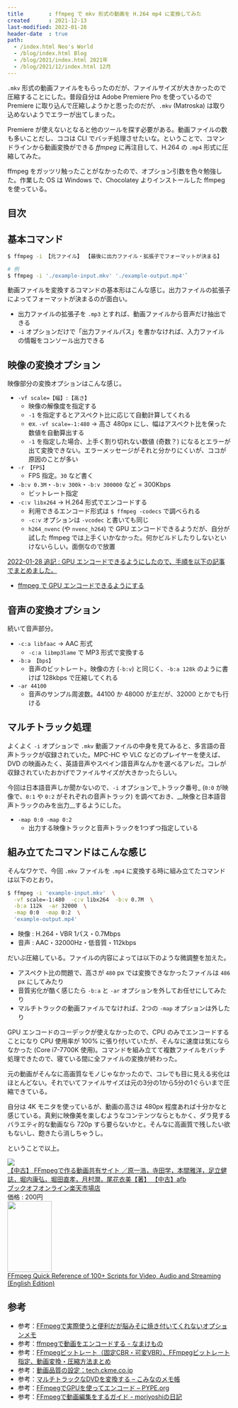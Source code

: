 ```yaml
---
title        : ffmpeg で mkv 形式の動画を H.264 mp4 に変換してみた
created      : 2021-12-13
last-modified: 2022-01-28
header-date  : true
path:
  - /index.html Neo's World
  - /blog/index.html Blog
  - /blog/2021/index.html 2021年
  - /blog/2021/12/index.html 12月
---
```


`.mkv` 形式の動画ファイルをもらったのだが、ファイルサイズが大きかったので圧縮することにした。普段自分は Adobe Premiere Pro を使っているので Premiere に取り込んで圧縮しようかと思ったのだが、`.mkv` (Matroska) は取り込めないようでエラーが出てしまった。

Premiere が使えないとなると他のツールを探す必要がある。動画ファイルの数も多いことだし、ココは CLI でバッチ処理させたいな。ということで、コマンドラインから動画変換ができる _ffmpeg_ に再注目して、H.264 の `.mp4` 形式に圧縮してみた。

ffmpeg をガッツリ触ったことがなかったので、オプション引数を色々勉強した。作業した OS は Windows で、Chocolatey よりインストールした ffmpeg を使っている。

## 目次

## 基本コマンド

```bash
$ ffmpeg -i 【元ファイル】 【最後に出力ファイル・拡張子でフォーマットが決まる】

# 例
$ ffmpeg -i './example-input.mkv' './example-output.mp4'`
```

動画ファイルを変換するコマンドの基本形はこんな感じ。出力ファイルの拡張子によってフォーマットが決まるのが面白い。

- 出力ファイルの拡張子を `.mp3` とすれば、動画ファイルから音声だけ抽出できる
- `-i` オプションだけで「出力ファイルパス」を書かなければ、入力ファイルの情報をコンソール出力できる

## 映像の変換オプション

映像部分の変換オプションはこんな感じ。

- `-vf scale=【幅】:【高さ】`
  - 映像の解像度を指定する
  - `-1` を指定するとアスペクト比に応じて自動計算してくれる
  - ex. `-vf scale=-1:480` → 高さ 480px にし、幅はアスペクト比を保った数値を自動算出する
  - `-1` を指定した場合、上手く割り切れない数値 (奇数？) になるとエラーが出て変換できない。エラーメッセージがそれと分かりにくいが、ココが原因のことが多い
- `-r 【FPS】`
  - FPS 指定。`30` など書く
- `-b:v 0.3M`・`-b:v 300k`・`-b:v 300000` など = 300Kbps
  - ビットレート指定
- `-c:v libx264` → H.264 形式でエンコードする
  - 利用できるエンコード形式は `$ ffmpeg -codecs` で調べられる
  - `-c:v` オプションは `-vcodec` と書いても同じ
  - `h264_nvenc` (や `nvenc_h264`) で GPU エンコードできるようだが、自分が試した ffmpeg では上手くいかなかった。何かビルドしたりしないといけないらしい。面倒なので放置

<ins class="ins-block">

2022-01-28 追記 : GPU エンコードできるようにしたので、手順を以下の記事でまとめました。

- [ffmpeg で GPU エンコードできるようにする](/blog/2022/01/28-01.html)

</ins>

## 音声の変換オプション

続いて音声部分。

- `-c:a libfaac` → AAC 形式
  - `-c:a libmp3lame` で MP3 形式で変換する
- `-b:a 【bps】`
  - 音声のビットレート。映像の方 (`-b:v`) と同じく、`-b:a 128k` のように書けば 128kbps で圧縮してくれる
- `-ar 44100`
  - 音声のサンプル周波数。44100 か 48000 が主だが、32000 とかでも行ける

## マルチトラック処理

よくよく `-i` オプションで `.mkv` 動画ファイルの中身を見てみると、多言語の音声トラックが収録されていた。MPC-HC や VLC などのプレイヤーを使えば、DVD の映画みたく、英語音声やスペイン語音声なんかを選べるアレだ。コレが収録されていたおかげでファイルサイズが大きかったらしい。

今回は日本語音声しか聞かないので、`-i` オプションで_トラック番号_ (`0:0` が映像で、`0:1` や `0:2` がそれぞれの音声トラック) を調べておき、__映像と日本語音声トラックのみを出力__するようにした。

- `-map 0:0 -map 0:2`
  - 出力する映像トラックと音声トラックを1つずつ指定している

## 組み立てたコマンドはこんな感じ

そんなワケで、今回 `.mkv` ファイルを `.mp4` に変換する時に組み立てたコマンドは以下のとおり。

```bash
$ ffmpeg -i 'example-input.mkv'  \
  -vf scale=-1:480  -c:v libx264  -b:v 0.7M  \
  -b:a 112k  -ar 32000  \
  -map 0:0  -map 0:2  \
  'example-output.mp4'
```

- 映像 : H.264・VBR 1パス・0.7Mbps
- 音声 : AAC・32000Hz・低音質・112kbps

だいぶ圧縮している。ファイルの内容によっては以下のような微調整を加えた。

- アスペクト比の問題で、高さが `480` px では変換できなかったファイルは `486` px にしてみたり
- 音質劣化が酷く感じたら `-b:a` と `-ar` オプションを外してお任せにしてみたり
- マルチトラックの動画ファイルでなければ、2つの `-map` オプションは外したり

GPU エンコードのコーデックが使えなかったので、CPU のみでエンコードすることになり CPU 使用率が 100% に張り付いていたが、そんなに速度は気にならなかった (Core i7-7700K 使用)。コマンドを組み立てて複数ファイルをバッチ処理できたので、寝ている間に全ファイルの変換が終わった。

元の動画がそんなに高画質なモノじゃなかったので、コレでも目に見える劣化はほとんどない。それでいてファイルサイズは元の3分の1から5分の1ぐらいまで圧縮できている。

自分は 4K モニタを使っているが、動画の高さは 480px 程度あれば十分かなと感じている。真剣に映像美を楽しむようなコンテンツならともかく、ダラ見するバラエティ的な動画なら 720p すら要らないかと。そんなに高画質で残したい欲もないし、飽きたら消しちゃうし。

ということで以上。

<div class="ad-rakuten">
  <div class="ad-rakuten-image">
    <a href="https://hb.afl.rakuten.co.jp/hgc/g00rc682.waxyceda.g00rc682.waxyd8cb/?pc=https%3A%2F%2Fitem.rakuten.co.jp%2Fbookoffonline%2F0015764102%2F&amp;m=http%3A%2F%2Fm.rakuten.co.jp%2Fbookoffonline%2Fi%2F11364802%2F">
      <img src="https://thumbnail.image.rakuten.co.jp/@0_mall/bookoffonline/cabinet/2028/0015764102l.jpg?_ex=128x128">
    </a>
  </div>
  <div class="ad-rakuten-info">
    <div class="ad-rakuten-title">
      <a href="https://hb.afl.rakuten.co.jp/hgc/g00rc682.waxyceda.g00rc682.waxyd8cb/?pc=https%3A%2F%2Fitem.rakuten.co.jp%2Fbookoffonline%2F0015764102%2F&amp;m=http%3A%2F%2Fm.rakuten.co.jp%2Fbookoffonline%2Fi%2F11364802%2F">【中古】 FFmpegで作る動画共有サイト ／原一浩，寺田学，本間雅洋，足立健誌，堀内康弘，堀田直孝，月村潤，尾花衣美【著】 【中古】afb</a>
    </div>
    <div class="ad-rakuten-shop">
      <a href="https://hb.afl.rakuten.co.jp/hgc/g00rc682.waxyceda.g00rc682.waxyd8cb/?pc=https%3A%2F%2Fwww.rakuten.co.jp%2Fbookoffonline%2F&amp;m=http%3A%2F%2Fm.rakuten.co.jp%2Fbookoffonline%2F">ブックオフオンライン楽天市場店</a>
    </div>
    <div class="ad-rakuten-price">価格 : 200円</div>
  </div>
</div>

<div class="ad-amazon">
  <div class="ad-amazon-image">
    <a href="https://www.amazon.co.jp/dp/B0876F9B27?tag=neos21-22&amp;linkCode=osi&amp;th=1&amp;psc=1">
      <img src="https://m.media-amazon.com/images/I/41+oetVjizL._SL160_.jpg" width="100" height="160">
    </a>
  </div>
  <div class="ad-amazon-info">
    <div class="ad-amazon-title">
      <a href="https://www.amazon.co.jp/dp/B0876F9B27?tag=neos21-22&amp;linkCode=osi&amp;th=1&amp;psc=1">FFmpeg Quick Reference of 100+ Scripts for Video, Audio and Streaming (English Edition)</a>
    </div>
  </div>
</div>

## 参考

- 参考：[FFmpegで実際使うと便利だが脳みそに焼き付いてくれないオプションメモ](https://blog.katsubemakito.net/macos/ffmpeg)
- 参考：[ffmpegで動画をエンコードする - なまけもの](https://simple.hatenablog.jp/entry/ffmpeg-Encoding)
- 参考：[FFmpegビットレート（固定CBR・可変VBR）、FFmpegビットレート指定、動画変換・圧縮方法まとめ](https://jp.videoproc.com/edit-convert/ffmpeg-bitrate.htm)
- 参考：[動画品質の設定：tech.ckme.co.jp](https://tech.ckme.co.jp/ffmpeg_vquality.shtml)
- 参考：[マルチトラックなDVDを変換する – こみなのメモ帳](https://www.komina.info/archives/402)
- 参考：[FFmpegでGPUを使ってエンコード – PYPE.org](https://pype.org/encode-using-gpu-with-ffmpeg/)
- 参考：[FFmpegで動画編集をするガイド - moriyoshiの日記](https://moriyoshi.hatenablog.com/entry/2015/12/17/224127)
